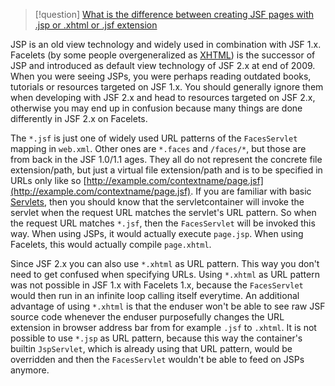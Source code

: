 >[!question] [What is the difference between creating JSF pages with .jsp or .xhtml or .jsf extension](https://stackoverflow.com/questions/7914660/what-is-the-difference-between-creating-jsf-pages-with-jsp-or-xhtml-or-jsf-ex)

JSP is an old view technology and widely used in combination with JSF 1.x. Facelets (by some people overgeneralized as [XHTML](https://stackoverflow.com/tags/xhtml/info)) is the successor of JSP and introduced as default view technology of JSF 2.x at end of 2009. When you were seeing JSPs, you were perhaps reading outdated books, tutorials or resources targeted on JSF 1.x. You should generally ignore them when developing with JSF 2.x and head to resources targeted on JSF 2.x, otherwise you may end up in confusion because many things are done differently in JSF 2.x on Facelets.

The `*.jsf` is just one of widely used URL patterns of the `FacesServlet` mapping in `web.xml`. Other ones are `*.faces` and `/faces/*`, but those are from back in the JSF 1.0/1.1 ages. They all do not represent the concrete file extension/path, but just a virtual file extension/path and is to be specified in URLs only like so [http://example.com/contextname/page.jsf](http://example.com/contextname/page.jsf). If you are familiar with basic [Servlets](https://stackoverflow.com/tags/servlets/info), then you should know that the servletcontainer will invoke the servlet when the request URL matches the servlet's URL pattern. So when the request URL matches `*.jsf`, then the `FacesServlet` will be invoked this way. When using JSPs, it would actually execute `page.jsp`. When using Facelets, this would actually compile `page.xhtml`.

Since JSF 2.x you can also use `*.xhtml` as URL pattern. This way you don't need to get confused when specifying URLs. Using `*.xhtml` as URL pattern was not possible in JSF 1.x with Facelets 1.x, because the `FacesServlet` would then run in an infinite loop calling itself everytime. An additional advantage of using `*.xhtml` is that the enduser won't be able to see raw JSF source code whenever the enduser purposefully changes the URL extension in browser address bar from for example `.jsf` to `.xhtml`. It is not possible to use `*.jsp` as URL pattern, because this way the container's builtin `JspServlet`, which is already using that URL pattern, would be overridden and then the `FacesServlet` wouldn't be able to feed on JSPs anymore.